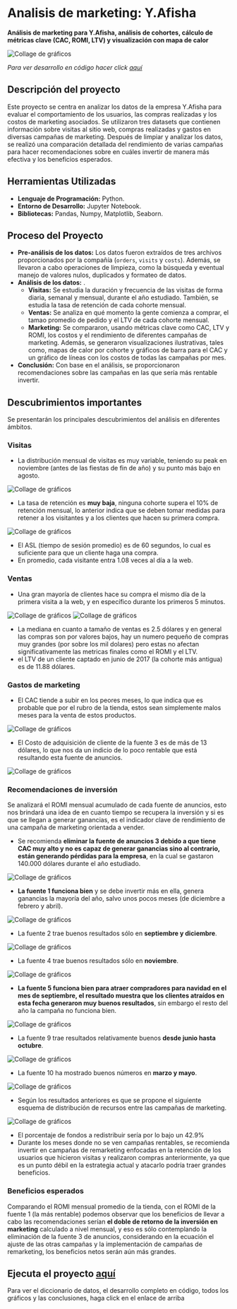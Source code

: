# Analisis de marketing: Y.Afisha
__Análisis de marketing para Y.Afisha, análisis de cohortes, cálculo de métricas clave (CAC, ROMI, LTV) y visualización con mapa de calor__

<image src="https://github.com/BastianLQ/Analisis-de-Marketing-Y.Afisha/blob/main/Images/banner.png" alt="Collage de gráficos">

_Para ver desarrollo en código hacer click [aquí](https://portfoliodabastianlopez.on.drv.tw/Portafolio/P8.html)_

## Descripción del proyecto
Este proyecto se centra en analizar los datos de la empresa Y.Afisha para evaluar el comportamiento de los usuarios, las compras realizadas y los costos de marketing asociados. Se utilizaron tres datasets que contienen información sobre visitas al sitio web, compras realizadas y gastos en diversas campañas de marketing. Después de limpiar y analizar los datos, se realizó una comparación detallada del rendimiento de varias campañas para hacer recomendaciones sobre en cuáles invertir de manera más efectiva y los beneficios esperados.
  
## Herramientas Utilizadas
- __Lenguaje de Programación:__ Python.
- __Entorno de Desarrollo:__ Jupyter Notebook.
- __Bibliotecas:__ Pandas, Numpy, Matplotlib, Seaborn.
  
## Proceso del Proyecto
- __Pre-análisis de los datos:__ Los datos fueron extraídos de tres archivos proporcionados por la compañía (`orders`, `visits` y `costs`). Además, se llevaron a cabo operaciones de limpieza, como la búsqueda y eventual manejo de valores nulos, duplicados y formateo de datos.
- __Análisis de los datos:__ .
  - __Visitas:__ Se estudia la duración y frecuencia de las visitas de forma diaria, semanal y mensual, durante el año estudiado. También, se estudia la tasa de retención de cada cohorte mensual.
  - __Ventas:__ Se analiza en qué momento la gente comienza a comprar, el tamao promedio de pedido y el LTV de cada cohorte mensual.
  - __Marketing:__ Se compararon, usando métricas clave como CAC, LTV y ROMI, los costos y el rendimiento de diferentes campañas de marketing. Además, se generaron visualizaciones ilustrativas, tales como, mapas de calor por cohorte y gráficos de barra para el CAC y un gráfico de líneas con los costos de todas las campañas por mes.
- __Conclusión:__ Con base en el análisis, se proporcionaron recomendaciones sobre las campañas en las que sería más rentable invertir.
  
## Descubrimientos importantes
Se presentarán los principales descubrimientos del análisis en diferentes ámbitos.

### Visitas
- La distribución mensual de visitas es muy variable, teniendo su peak en noviembre (antes de las fiestas de fin de año) y su punto más bajo en agosto.
<image src="https://github.com/BastianLQ/Analisis-de-Marketing-Y.Afisha/blob/main/Images/output_65_0.png" alt="Collage de gráficos">

- La tasa de retención es __muy baja__, ninguna cohorte supera el 10% de retención mensual, lo anterior indica que se deben tomar medidas para retener a los visitantes y a los clientes que hacen su primera compra.
<image src="https://github.com/BastianLQ/Analisis-de-Marketing-Y.Afisha/blob/main/Images/output_91_0.png" alt="Collage de gráficos">
  
- El ASL (tiempo de sesión promedio) es de 60 segundos, lo cual es suficiente para que un cliente haga una compra.
- En promedio, cada visitante entra 1.08 veces al día a la web.

### Ventas
- Una gran mayoría de clientes hace su compra el mismo día de la primera visita a la web, y en específico durante los primeros 5 minutos.
<image src="https://github.com/BastianLQ/Analisis-de-Marketing-Y.Afisha/blob/main/Images/output_101_0.png" alt="Collage de gráficos">
<image src="https://github.com/BastianLQ/Analisis-de-Marketing-Y.Afisha/blob/main/Images/output_103_0.png" alt="Collage de gráficos">

- La mediana en cuanto a tamaño de ventas es 2.5 dólares y en general las compras son por valores bajos, hay un numero pequeño de compras muy grandes (por sobre los mil dolares) pero estas no afectan significativamente las metricas finales como el ROMI y el LTV.
- el LTV de un cliente captado en junio de 2017 (la cohorte más antigua) es de 11.88 dólares.

### Gastos de marketing
- El CAC tiende a subir en los peores meses, lo que indica que es probable que por el rubro de la tienda, estos sean simplemente malos meses para la venta de estos productos.
<image src="https://github.com/BastianLQ/Analisis-de-Marketing-Y.Afisha/blob/main/Images/output_151_0.png" alt="Collage de gráficos">

- El Costo de adquisición de cliente de la fuente 3 es de más de 13 dólares, lo que nos da un indicio de lo poco rentable que está resultando esta fuente de anuncios.
<image src="https://github.com/BastianLQ/Analisis-de-Marketing-Y.Afisha/blob/main/Images/output_149_0.png" alt="Collage de gráficos">

### Recomendaciones de inversión
Se analizará el ROMI mensual acumulado de cada fuente de anuncios, esto nos brindará una idea de en cuanto tiempo se recupera la inversión y si es que se llegan a generar ganancias, es el indicador clave de rendimiento de una campaña de marketing orientada a vender.

- Se recomienda __eliminar la fuente de anuncios 3 debido a que tiene CAC muy alto y no es capaz de generar ganancias sino al contrario, están generando pérdidas para la empresa__, en la cual se gastaron 140.000 dólares durante el año estudiado.
<image src="https://github.com/BastianLQ/Analisis-de-Marketing-Y.Afisha/blob/main/Images/output_164_0.png" alt="Collage de gráficos">

- __La fuente 1 funciona bien__ y se debe invertir más en ella, genera ganancias la mayoría del año, salvo unos pocos meses (de diciembre a febrero y abril).
<image src="https://github.com/BastianLQ/Analisis-de-Marketing-Y.Afisha/blob/main/Images/output_158_0.png" alt="Collage de gráficos">

- La fuente 2 trae buenos resultados sólo en __septiembre y diciembre__.
<image src="https://github.com/BastianLQ/Analisis-de-Marketing-Y.Afisha/blob/main/Images/output_161_0.png" alt="Collage de gráficos">

- La fuente 4 trae buenos resultados sólo en __noviembre__.
<image src="https://github.com/BastianLQ/Analisis-de-Marketing-Y.Afisha/blob/main/Images/output_167_0.png" alt="Collage de gráficos">

- __La fuente 5 funciona bien para atraer compradores para navidad en el mes de septiembre, el resultado muestra que los clientes atraídos en esta fecha generaron muy buenos resultados__, sin embargo el resto del año la campaña no funciona bien.
<image src="https://github.com/BastianLQ/Analisis-de-Marketing-Y.Afisha/blob/main/Images/output_170_0.png" alt="Collage de gráficos">
  
- La fuente 9 trae resultados relativamente buenos __desde junio hasta octubre__.
<image src="https://github.com/BastianLQ/Analisis-de-Marketing-Y.Afisha/blob/main/Images/output_173_0.png" alt="Collage de gráficos">

- La fuente 10 ha mostrado buenos números en __marzo y mayo__.
<image src="https://github.com/BastianLQ/Analisis-de-Marketing-Y.Afisha/blob/main/Images/output_176_0.png" alt="Collage de gráficos">

- Según los resultados anteriores es que se propone el siguiente esquema de distribución de recursos entre las campañas de marketing.
<image src="https://github.com/BastianLQ/Analisis-de-Marketing-Y.Afisha/blob/main/Images/output_188_0.png" alt="Collage de gráficos">

- El porcentaje de fondos a redistribuir sería por lo bajo un 42.9%
- Durante los meses donde no se ven campañas rentables, se recomienda invertir en campañas de remarketing enfocadas en la retención de los usuarios que hicieron visitas y realizaron compras anteriormente, ya que es un punto débil en la estrategia actual y atacarlo podría traer grandes beneficios.

### Beneficios esperados

Comparando el ROMI mensual promedio de la tienda, con el ROMI de la fuente 1 (la más rentable) podemos observar que los beneficios de llevar a cabo las recomendaciones serían __el doble de retorno de la inversión en marketing__ calculado a nivel mensual, y eso es sólo contemplando la eliminación de la fuente 3 de anuncios, considerando en la ecuación el ajuste de las otras campañas y la implementación de campañas de remarketing, los beneficios netos serán aún más grandes.

## Ejecuta el proyecto [aquí](https://portfoliodabastianlopez.on.drv.tw/Portafolio/P8.html)
Para ver el diccionario de datos, el desarrollo completo en código, todos los gráficos y las conclusiones, haga click en el enlace de arriba
